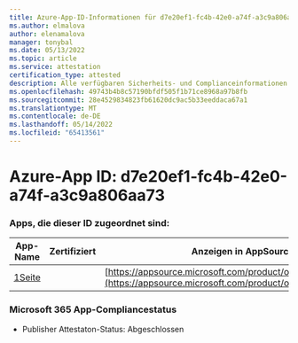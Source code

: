 ```yaml
---
title: Azure-App-ID-Informationen für d7e20ef1-fc4b-42e0-a74f-a3c9a806aa73
ms.author: elmalova
author: elenamalova
manager: tonybal
ms.date: 05/13/2022
ms.topic: article
ms.service: attestation
certification_type: attested
description: Alle verfügbaren Sicherheits- und Complianceinformationen für d7e20ef1-fc4b-42e0-a74f-a3c9a806aa73.
ms.openlocfilehash: 49743b4b8c57190bfdf505f1b71ce8968a97b8fb
ms.sourcegitcommit: 28e4529834823fb61620dc9ac5b33eeddaca67a1
ms.translationtype: MT
ms.contentlocale: de-DE
ms.lasthandoff: 05/14/2022
ms.locfileid: "65413561"
---
```

# <a name="azure-app-id-d7e20ef1-fc4b-42e0-a74f-a3c9a806aa73"></a>Azure-App ID: d7e20ef1-fc4b-42e0-a74f-a3c9a806aa73


### <a name="apps-associated-with-this-id"></a>Apps, die dieser ID zugeordnet sind:
| **App-Name** | **Zertifiziert** | **Anzeigen in AppSource** |
|--------------|---------------|-----------------------|
| [1Seite](../forward/WA200003900.md) |  | [https://appsource.microsoft.com/product/office/WA200003900](https://appsource.microsoft.com/product/office/WA200003900) |

### <a name="microsoft-365-app-compliance-status"></a>Microsoft 365 App-Compliancestatus
- Publisher Attestaton-Status: Abgeschlossen

